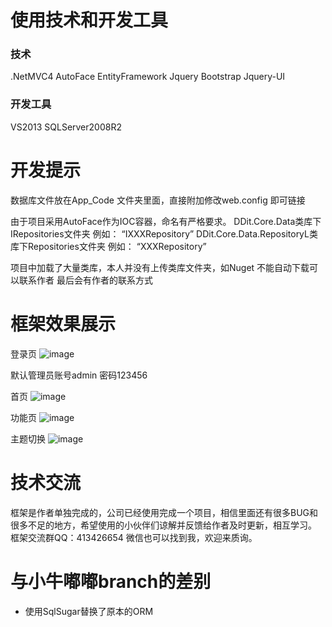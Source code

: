 ﻿# 使用技术和开发工具
### 技术
.NetMVC4   AutoFace   EntityFramework
Jquery     Bootstrap  Jquery-UI

### 开发工具
VS2013 SQLServer2008R2

# 开发提示
数据库文件放在App_Code 文件夹里面，直接附加修改web.config 即可链接

由于项目采用AutoFace作为IOC容器，命名有严格要求。
DDit.Core.Data类库下IRepositories文件夹  例如： “IXXXRepository”
DDit.Core.Data.RepositoryL类库下Repositories文件夹  例如： “XXXRepository”

项目中加载了大量类库，本人并没有上传类库文件夹，如Nuget 不能自动下载可以联系作者 最后会有作者的联系方式

# 框架效果展示
登录页
![image](https://github.com/whywhy898/DDit-Rapid-Development-Framework/blob/master/describeImg/loginPage.jpg)

默认管理员账号admin 密码123456

首页
![image](https://github.com/whywhy898/DDit-Rapid-Development-Framework/blob/master/describeImg/FirstPage.jpg)

功能页
![image](https://github.com/whywhy898/DDit-Rapid-Development-Framework/blob/master/describeImg/OpearPage.jpg)

主题切换
![image](https://github.com/whywhy898/DDit-Rapid-Development-Framework/blob/master/describeImg/TheamPage.jpg)

# 技术交流

框架是作者单独完成的，公司已经使用完成一个项目，相信里面还有很多BUG和很多不足的地方，希望使用的小伙伴们谅解并反馈给作者及时更新，相互学习。
框架交流群QQ：413426654 微信也可以找到我，欢迎来质询。

# 与小牛嘟嘟branch的差别

+ 使用SqlSugar替换了原本的ORM










